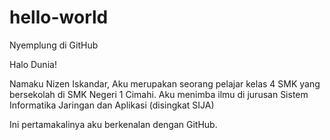 # hello-world
Nyemplung di GitHub

Halo Dunia!

Namaku Nizen Iskandar, 
Aku merupakan seorang pelajar kelas 4 SMK yang bersekolah di SMK Negeri 1 Cimahi.
Aku menimba ilmu di jurusan Sistem Informatika Jaringan dan Aplikasi (disingkat SIJA)

Ini pertamakalinya aku berkenalan dengan GitHub.



